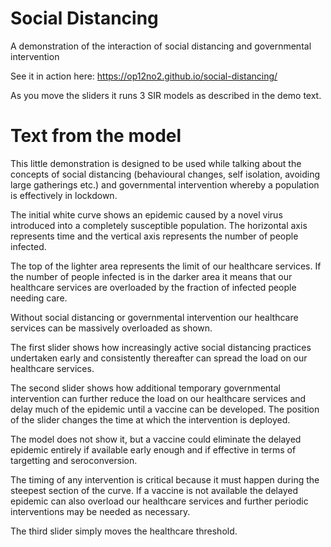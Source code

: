 # Social Distancing

A demonstration of the interaction of social distancing and governmental intervention

See it in action here: https://op12no2.github.io/social-distancing/

As you move the sliders it runs 3 SIR models as described in the demo text.

# Text from the model

This little demonstration is designed to be used while talking about the concepts of social distancing (behavioural changes, self isolation, avoiding large gatherings etc.) and governmental intervention whereby a population is effectively in lockdown.

The initial white curve shows an epidemic caused by a novel virus introduced into a completely susceptible population. The horizontal axis represents time and the vertical axis represents the number of people infected.

The top of the lighter area represents the limit of our healthcare services. If the number of people infected is in the darker area it means that our healthcare services are overloaded by the fraction of infected people needing care.

Without social distancing or governmental intervention our healthcare services can be massively overloaded as shown.

The first slider shows how increasingly active social distancing practices undertaken early and consistently thereafter can spread the load on our healthcare services.

The second slider shows how additional temporary governmental intervention can further reduce the load on our healthcare services and delay much of the epidemic until a vaccine can be developed. The position of the slider changes the time at which the intervention is deployed.

The model does not show it, but a vaccine could eliminate the delayed epidemic entirely if available early enough and if effective in terms of targetting and seroconversion.

The timing of any intervention is critical because it must happen during the steepest section of the curve. If a vaccine is not available the delayed epidemic can also overload our healthcare services and further periodic interventions may be needed as necessary.

The third slider simply moves the healthcare threshold.


